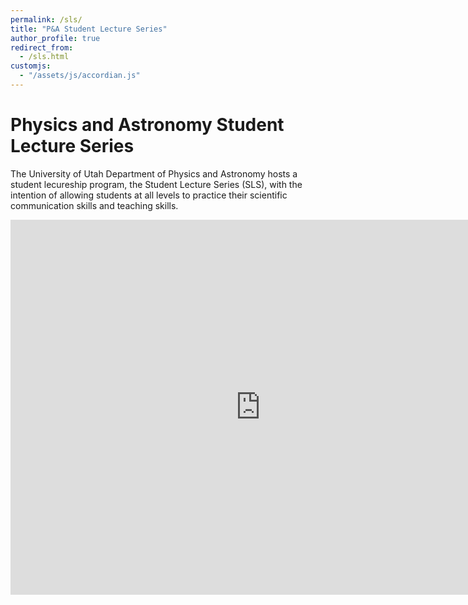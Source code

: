 ```yaml
---
permalink: /sls/
title: "P&A Student Lecture Series"
author_profile: true
redirect_from: 
  - /sls.html
customjs:
  - "/assets/js/accordian.js"
---
```


# Physics and Astronomy Student Lecture Series

The University of Utah Department of Physics and Astronomy hosts a student lecureship program, the Student Lecture Series (SLS), 
with the intention of allowing students at all levels to practice their
scientific communication skills and teaching skills.

<iframe src="https://calendar.google.com/calendar/embed?src=c_5bcefeecf034030f62660e05b25be644fdc40f5cd003453944074dc9c8e2f689%40group.calendar.google.com&ctz=America%2FDenver" style="border: 0" width="800" height="600" frameborder="0" scrolling="no"></iframe>